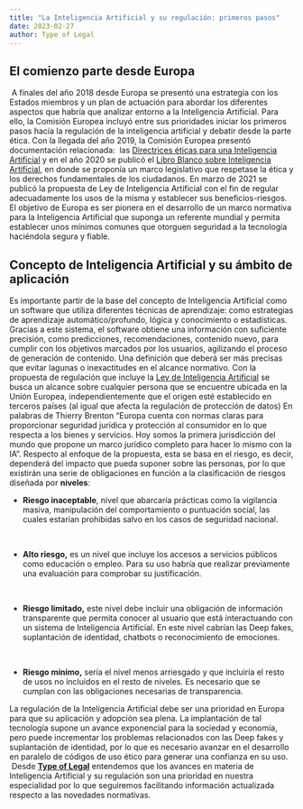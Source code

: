 ```yaml
---
title: "La Inteligencia Artificial y su regulación: primeros pasos"
date: 2023-02-27
author: Type of Legal
---
```


**El comienzo parte desde Europa**
----------------------------------

 A finales del año 2018 desde Europa se presentó una estrategia con los Estados miembros y un plan de actuación para abordar los diferentes aspectos que habría que analizar entorno a la Inteligencia Artificial. Para ello, la Comisión Europea incluyó entre sus prioridades iniciar los primeros pasos hacía la regulación de la inteligencia artificial y debatir desde la parte ética. Con la llegada del año 2019, la Comisión Europea presentó documentación relacionada:  las [Directrices éticas para una Inteligencia Artificial](https://digital-strategy.ec.europa.eu/en/library/ethics-guidelines-trustworthy-ai) y en el año 2020 se publicó el [Libro Blanco sobre Inteligencia Artificial](https://ec.europa.eu/info/sites/default/files/commission-white-paper-artificial-intelligence-feb2020_en.pdf), en donde se proponía un marco legislativo que respetase la ética y los derechos fundamentales de los ciudadanos. En marzo de 2021 se publicó la propuesta de Ley de Inteligencia Artificial con el fin de regular adecuadamente los usos de la misma y establecer sus beneficios-riesgos. El objetivo de Europa es ser pionera en el desarrollo de un marco normativa para la Inteligencia Artificial que suponga un referente mundial y permita establecer unos mínimos comunes que otorguen seguridad a la tecnología haciéndola segura y fiable.

**Concepto de Inteligencia Artificial y su ámbito de aplicación**
-----------------------------------------------------------------

Es importante partir de la base del concepto de Inteligencia Artificial como un software que utiliza diferentes técnicas de aprendizaje: como estrategias de aprendizaje automático/profundo, lógica y conocimiento o estadísticas. Gracias a este sistema, el software obtiene una información con suficiente precisión, como predicciones, recomendaciones, contenido nuevo, para cumplir con los objetivos marcados por los usuarios, agilizando el proceso de generación de contenido. Una definición que deberá ser más precisas que evitar lagunas o inexactitudes en el alcance normativo. Con la propuesta de regulación que incluye la [Ley de Inteligencia Artificial](https://eur-lex.europa.eu/legal-content/ES/TXT/HTML/?uri=CELEX:52021PC0206&from=EN) se busca un alcance sobre cualquier persona que se encuentre ubicada en la Unión Europea, independientemente que el origen esté establecido en terceros países (al igual que afecta la regulación de protección de datos) En palabras de Thierry Brenton “Europa cuenta con normas claras para proporcionar seguridad jurídica y protección al consumidor en lo que respecta a los bienes y servicios. Hoy somos la primera jurisdicción del mundo que propone un marco jurídico completo para hacer lo mismo con la IA”. Respecto al enfoque de la propuesta, esta se basa en el riesgo, es decir, dependerá del impacto que pueda suponer sobre las personas, por lo que existirán una serie de obligaciones en función a la clasificación de riesgos diseñada por **niveles**:

*   **Riesgo inaceptable**, nivel que abarcaría prácticas como la vigilancia masiva, manipulación del comportamiento o puntuación social, las cuales estarían prohibidas salvo en los casos de seguridad nacional.

 

*   **Alto riesgo,** es un nivel que incluye los accesos a servicios públicos como educación o empleo. Para su uso habría que realizar previamente una evaluación para comprobar su justificación.

 

*   **Riesgo limitado,** este nivel debe incluir una obligación de información transparente que permita conocer al usuario que está interactuando con un sistema de Inteligencia Artificial. En este nivel cabrían las Deep fakes, suplantación de identidad, chatbots o reconocimiento de emociones.

 

*   **Riesgo mínimo,** sería el nivel menos arriesgado y que incluiría el resto de usos no incluidos en el resto de niveles. Es necesario que se cumplan con las obligaciones necesarias de transparencia.

La regulación de la Inteligencia Artificial debe ser una prioridad en Europa para que su aplicación y adopción sea plena. La implantación de tal tecnología supone un avance exponencial para la sociedad y economía, pero puede incrementar los problemas relacionados con las Deep fakes y suplantación de identidad, por lo que es necesario avanzar en el desarrollo en paralelo de códigos de uso ético para generar una confianza en su uso.  Desde [**Type of Legal**](https://typeoflegal.com/) entendemos que los avances en materia de Inteligencia Artificial y su regulación son una prioridad en nuestra especialidad por lo que seguiremos facilitando información actualizada respecto a las novedades normativas.
